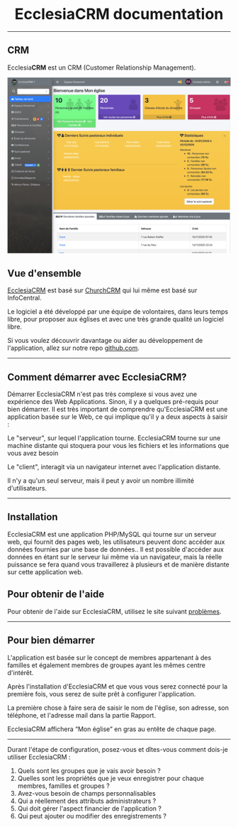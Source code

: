 # <center><big>Ecclesia**CRM** documentation</big></center>
----

## CRM

Ecclesia**CRM** est un CRM (Customer Relationship Management).

![Screenshot](img/screenshot0.png)

## Vue d'ensemble

[EcclesiaCRM](https://www.ecclesiacrm.com) est basé sur [ChurchCRM](http://churchcrm.io/) qui lui même est basé sur InfoCentral.

Le logiciel a été développé par une équipe de volontaires, dans leurs temps libre, pour proposer aux églises et avec une très grande qualité un logiciel libre.

Si vous voulez découvrir davantage ou aider au développement de l'application, allez sur notre repo [github.com](https://github.com/phili67/ecclesiacrm).

---

## Comment démarrer avec EcclesiaCRM?

Démarrer EcclesiaCRM n'est pas très complexe si vous avez une expérience des Web Applications. Sinon, il y a quelques pré-requis pour bien démarrer. Il est très important de comprendre qu'EcclesiaCRM est une application basée sur le Web, ce qui implique qu'il y a deux aspects à saisir :

Le "serveur", sur lequel l'application tourne. EcclesiaCRM tourne sur une machine distante qui stoquera pour vous les fichiers et les informations que vous avez besoin

Le "client", interagit via un navigateur internet avec l'application distante.

Il n'y a qu'un seul serveur, mais il peut y avoir un nombre illimité d'utilisateurs.

---

## Installation

EcclesiaCRM est une application PHP/MySQL qui tourne sur un serveur web, qui fournit des pages web, les utilisateurs peuvent donc accéder aux données fournies par une base de données.. Il est possible d'accéder aux données en étant sur le serveur lui même via un navigateur, mais la réelle puissance se fera quand vous travaillerez à plusieurs et de manière distante sur cette application web.

## Pour obtenir de l'aide

Pour obtenir de l'aide sur EcclesiaCRM, utilisez le site suivant [problèmes](https://github.com/phili67/ecclesiacrm/issues).

---

## Pour bien démarrer

L'application est basée sur le concept de membres appartenant à des familles et également membres de groupes ayant les mêmes centre d'intérêt.

Après l'installation d'EcclesiaCRM et que vous vous serez connecté pour la première fois, vous serez de suite prêt à configurer l'application.

La première chose à faire sera de saisir le nom de l'église, son adresse, son téléphone, et l'adresse mail dans la partie Rapport.

EcclesiaCRM affichera “Mon église” en gras au entête de chaque page.

---


Durant l'étape de configuration, posez-vous et dîtes-vous comment dois-je utiliser EcclesiaCRM :

1. Quels sont les groupes que je vais avoir besoin ?
2. Quelles sont les propriétés que je veux enregistrer pour chaque membres, familles et groupes ?
3. Avez-vous besoin de champs personnalisables 
4. Qui a réellement des attributs administrateurs ?
5. Qui doit gérer l'aspect financier de l'application ?
6. Qui peut ajouter ou modifier des enregistrements ?